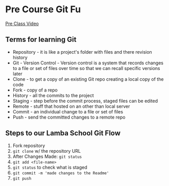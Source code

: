 # Pre Course Git Fu
[Pre Class Video](https://youtu.be/ZihgMcrHOF4)
## Terms for learning Git
 * Repository -  it is like a project's folder with files and there revision history
 * Git - Version Control - Version control is a system that records changes to a file or set of files over time so that we can recall specific versions later
 * Clone - to get a copy of an existing Git repo creating a local copy of the code
 * Fork - copy of a repo
 * History - all the commits to the project
 * Staging - step before the commit process, staged files can be edited
 * Remote - stuff that hosted on an other than local server
 * Commit - an individual change to a file or set of files
 * Push - send the committed changes to a remote repo
 

## Steps to our Lamba School Git Flow
1. Fork repository
2. `git clone` w/ the repository URL 
3. After Changes Made: `git status`
4. `git add <file-name>` 
5. `git status` to check what is staged
6. `git commit -m 'made changes to the Readme'`
7. `git push`

